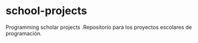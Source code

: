 # school-projects
Programming scholar projects .Repositorio para los proyectos escolares de programación.
